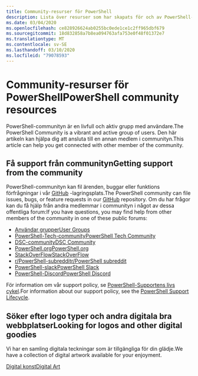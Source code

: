 ```yaml
---
title: Community-resurser för PowerShell
description: Lista över resurser som har skapats för och av PowerShell-användare
ms.date: 03/04/2020
ms.openlocfilehash: ce828926624ab0255bc0ede1ce1c2ff965dbf679
ms.sourcegitcommit: 18d832858a7b8ea094763afa753e0f48f01372e7
ms.translationtype: MT
ms.contentlocale: sv-SE
ms.lasthandoff: 03/10/2020
ms.locfileid: "79078593"
---
```

# <a name="powershell-community-resources"></a><span data-ttu-id="a15b3-103">Community-resurser för PowerShell</span><span class="sxs-lookup"><span data-stu-id="a15b3-103">PowerShell community resources</span></span>

<span data-ttu-id="a15b3-104">PowerShell-communityn är en livfull och aktiv grupp med användare.</span><span class="sxs-lookup"><span data-stu-id="a15b3-104">The PowerShell Community is a vibrant and active group of users.</span></span> <span data-ttu-id="a15b3-105">Den här artikeln kan hjälpa dig att ansluta till en annan medlem i communityn.</span><span class="sxs-lookup"><span data-stu-id="a15b3-105">This article can help you get connected with other member of the community.</span></span>

## <a name="getting-support-from-the-community"></a><span data-ttu-id="a15b3-106">Få support från communityn</span><span class="sxs-lookup"><span data-stu-id="a15b3-106">Getting support from the community</span></span>

<span data-ttu-id="a15b3-107">PowerShell-communityn kan fil ärenden, buggar eller funktions förfrågningar i vår [GitHub](https://github.com/powershell/powershell/issues) -lagringsplats.</span><span class="sxs-lookup"><span data-stu-id="a15b3-107">The PowerShell community can file issues, bugs, or feature requests in our [GitHub](https://github.com/powershell/powershell/issues) repository.</span></span> <span data-ttu-id="a15b3-108">Om du har frågor kan du få hjälp från andra medlemmar i communityn i något av dessa offentliga forum:</span><span class="sxs-lookup"><span data-stu-id="a15b3-108">If you have questions, you may find help from other members of the community in one of these public forums:</span></span>

- [<span data-ttu-id="a15b3-109">Användar grupper</span><span class="sxs-lookup"><span data-stu-id="a15b3-109">User Groups</span></span>](https://aka.ms/psusergroup)
- [<span data-ttu-id="a15b3-110">PowerShell-Tech-community</span><span class="sxs-lookup"><span data-stu-id="a15b3-110">PowerShell Tech Community</span></span>](https://techcommunity.microsoft.com/t5/PowerShell/ct-p/WindowsPowerShell)
- [<span data-ttu-id="a15b3-111">DSC-community</span><span class="sxs-lookup"><span data-stu-id="a15b3-111">DSC Community</span></span>](https://dsccommunity.org/)
- [<span data-ttu-id="a15b3-112">PowerShell.org</span><span class="sxs-lookup"><span data-stu-id="a15b3-112">PowerShell.org</span></span>](https://powershell.org/)
- [<span data-ttu-id="a15b3-113">StackOverFlow</span><span class="sxs-lookup"><span data-stu-id="a15b3-113">StackOverFlow</span></span>](https://stackoverflow.com/questions/tagged/powershell)
- [<span data-ttu-id="a15b3-114">r/PowerShell-subreddit</span><span class="sxs-lookup"><span data-stu-id="a15b3-114">r/PowerShell subreddit</span></span>](https://www.reddit.com/r/PowerShell/)
- [<span data-ttu-id="a15b3-115">PowerShell-slack</span><span class="sxs-lookup"><span data-stu-id="a15b3-115">PowerShell Slack</span></span>](https://join.slack.com/t/powershell/shared_invite/enQtNjk2ODE4MTkxNTY4LWJlOTU3NzBiYWFiMjM3Mzg3M2E5OGJiNGE4YjVhODVlNWNlY2I2ZWRkNGY2NjE4MThiYTg4OWI5NjA4MDM3ZjQ)
- [<span data-ttu-id="a15b3-116">PowerShell-Discord</span><span class="sxs-lookup"><span data-stu-id="a15b3-116">PowerShell Discord</span></span>](https://discord.gg/Ju25cw6)

<span data-ttu-id="a15b3-117">För information om vår support policy, se [PowerShell-Supportens livs cykel](/powershell/scripting/powershell-support-lifecycle).</span><span class="sxs-lookup"><span data-stu-id="a15b3-117">For information about our support policy, see the [PowerShell Support Lifecycle](/powershell/scripting/powershell-support-lifecycle).</span></span>

## <a name="looking-for-logos-and-other-digital-goodies"></a><span data-ttu-id="a15b3-118">Söker efter logo typer och andra digitala bra webbplatser</span><span class="sxs-lookup"><span data-stu-id="a15b3-118">Looking for logos and other digital goodies</span></span>

<span data-ttu-id="a15b3-119">Vi har en samling digitala teckningar som är tillgängliga för din glädje.</span><span class="sxs-lookup"><span data-stu-id="a15b3-119">We have a collection of digital artwork available for your enjoyment.</span></span>

[<span data-ttu-id="a15b3-120">Digital konst</span><span class="sxs-lookup"><span data-stu-id="a15b3-120">Digital Art</span></span>](https://docs.microsoft.com/powershell/scripting/community/digital-art.md)
